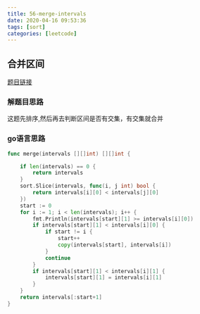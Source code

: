 ```yaml
---
title: 56-merge-intervals
date: 2020-04-16 09:53:36
tags: [sort]
categories: [leetcode]
---
```


## 合并区间

[题目链接](https://leetcode-cn.com/problems/merge-intervals/) 
### 解题目思路

这题先排序,然后再去判断区间是否有交集，有交集就合并

### go语言思路

```go
func merge(intervals [][]int) [][]int {

	if len(intervals) == 0 {
		return intervals
	}
	sort.Slice(intervals, func(i, j int) bool {
		return intervals[i][0] < intervals[j][0]
	})
	start := 0
	for i := 1; i < len(intervals); i++ {
		fmt.Println(intervals[start][1] >= intervals[i][0])
		if intervals[start][1] < intervals[i][0] {
			if start != i {
				start++
				copy(intervals[start], intervals[i])
			}
			continue
		}
		if intervals[start][1] < intervals[i][1] {
			intervals[start][1] = intervals[i][1]
		}
	}
	return intervals[:start+1]
}
```


